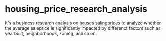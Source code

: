 # housing_price_research_analysis
It's a business research analysis on houses salingprices to analyze whether the average saleprice is significantly impacted by 
differenct factors such as yearbuilt, neighborhoods, zoning, and so on. 
